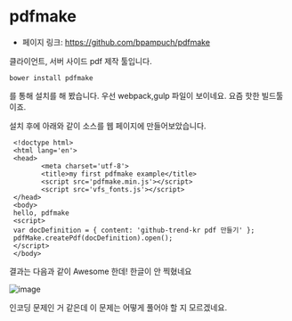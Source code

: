# pdfmake

 - 페이지 링크: https://github.com/bpampuch/pdfmake

 클라이언트, 서버 사이드 pdf 제작 툴입니다.

 ```
 bower install pdfmake
 ```

 를 통해 설치를 해 봤습니다. 우선 webpack,gulp 파일이 보이네요. 요즘 핫한 빌드툴이죠.

 설치 후에 아래와 같이 소스를 웹 페이지에 만들어보았습니다.

 ```
  <!doctype html>
  <html lang='en'>
  <head>
         <meta charset='utf-8'>
         <title>my first pdfmake example</title>
         <script src='pdfmake.min.js'></script>
         <script src='vfs_fonts.js'></script>
  </head>
  <body>
  hello, pdfmake
  <script>
  var docDefinition = { content: 'github-trend-kr pdf 만들기' };
  pdfMake.createPdf(docDefinition).open();
  </script>
  </body>
 ```

 결과는 다음과 같이 Awesome 한데! 한글이 안 찍혔네요

 ![image](http://teamsego.github.io/github-trend-kr/img/016-02.png)

 인코딩 문제인 거 같은데 이 문제는 어떻게 풀어야 할 지 모르겠네요. 
